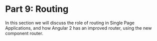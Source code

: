 # Part 9: Routing #

In this section we will discuss the role of routing in Single Page Applications, and how Angular 2 has an improved router, using the new component router.


